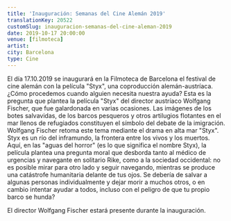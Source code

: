 ```yaml
---
title: 'Inauguración: Semanas del Cine Alemán 2019'
translationKey: 20522
customSlug: inauguracion-semanas-del-cine-aleman-2019
date: 2019-10-17 20:00:00
venue: [filmoteca]
artist:
city: Barcelona
type: Cine
---
```


El día 17.10.2019 se inaugurará en la Filmoteca de Barcelona el festival de cine alemán con la película "Styx", una coproducción alemán-austríaca. ¿Cómo procedemos cuando alguien necesita nuestra ayuda? Esta es la pregunta que plantea la película "Styx" del director austríaco Wolfgang Fischer, que fue galardonada en varias ocasiones. Las imágenes de los botes salvavidas, de los barcos pesqueros y otros artilugios flotantes en el mar llenos de refugiados constituyen el símbolo del debate de la imigración. Wolfgang Fischer retoma este tema mediante el drama en alta mar "Styx". Styx es un río del inframundo, la frontera entre los vivos y los muertos. Aquí, en las "aguas del horror" (es lo que significa el nombre Styx), la película plantea una pregunta moral que desborda tanto al médico de urgencias y navegante en solitario Rike, como a la sociedad occidental: no es posible mirar para otro lado y seguir navegando, mientras se produce una catástrofe humanitaria delante de tus ojos. Se debería de salvar a algunas personas individualmente y dejar morir a muchos otros, o en cambio intentar ayudar a todos, incluso con el peligro de que tu propio barco se hunda?

El director Wolfgang Fischer estará presente durante la inauguración.
